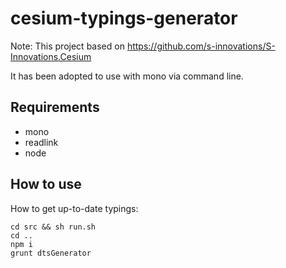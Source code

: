 # cesium-typings-generator

Note: This project based on https://github.com/s-innovations/S-Innovations.Cesium

It has been adopted to use with mono via command line.

## Requirements
 - mono
 - readlink
 - node

## How to use
How to get up-to-date typings:
```
cd src && sh run.sh
cd ..
npm i
grunt dtsGenerator
```

